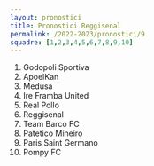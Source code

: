 ```yaml
---
layout: pronostici
title: Pronostici Reggisenal
permalink: /2022-2023/pronostici/9
squadre: [1,2,3,4,5,6,7,8,9,10]
---
```

<ol>
<li>Godopoli Sportiva</li>
<li>ApoelKan</li>
<li>Medusa</li>
<li>Ire Framba United</li>
<li>Real Pollo</li>
<li>Reggisenal</li>
<li>Team Barco FC</li>
<li>Patetico Mineiro</li>
<li>Paris Saint Germano</li>
<li>Pompy FC</li>
</ol>

